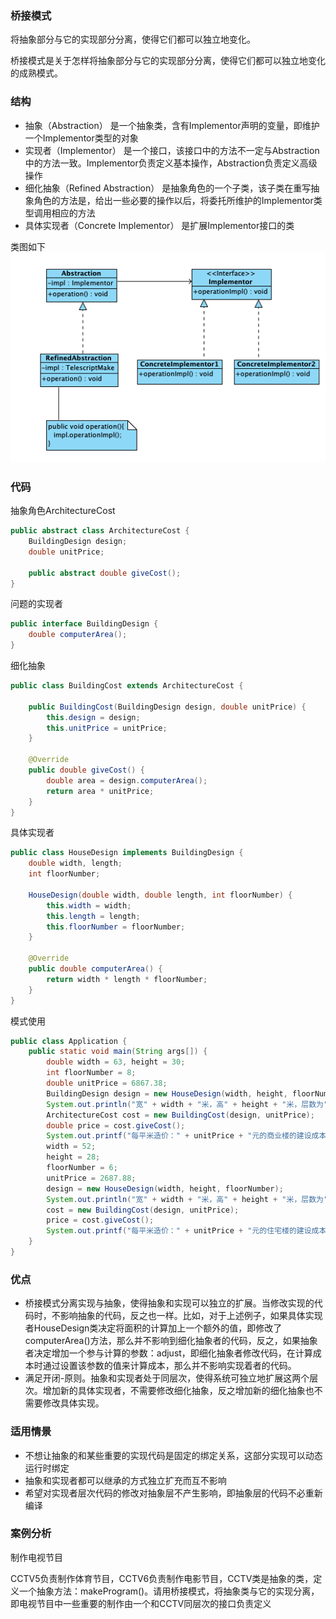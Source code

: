 ### 桥接模式

将抽象部分与它的实现部分分离，使得它们都可以独立地变化。

桥接模式是关于怎样将抽象部分与它的实现部分分离，使得它们都可以独立地变化的成熟模式。 

### 结构

- 抽象（Abstraction） 是一个抽象类，含有Implementor声明的变量，即维护一个Implementor类型的对象
- 实现者（Implementor） 是一个接口，该接口中的方法不一定与Abstraction中的方法一致。Implementor负责定义基本操作，Abstraction负责定义高级操作
- 细化抽象（Refined Abstraction） 是抽象角色的一个子类，该子类在重写抽象角色的方法是，给出一些必要的操作以后，将委托所维护的Implementor类型调用相应的方法
- 具体实现者（Concrete Implementor） 是扩展Implementor接口的类

类图如下
![](../../image/bridge.png)

### 代码

抽象角色ArchitectureCost
```java
public abstract class ArchitectureCost {
    BuildingDesign design;
    double unitPrice;

    public abstract double giveCost();
}
```

问题的实现者
```java
public interface BuildingDesign {
    double computerArea();
}
```

细化抽象
```java
public class BuildingCost extends ArchitectureCost {

    public BuildingCost(BuildingDesign design, double unitPrice) {
        this.design = design;
        this.unitPrice = unitPrice;
    }

    @Override
    public double giveCost() {
        double area = design.computerArea();
        return area * unitPrice;
    }
}
```

具体实现者
```java
public class HouseDesign implements BuildingDesign {
    double width, length;
    int floorNumber;

    HouseDesign(double width, double length, int floorNumber) {
        this.width = width;
        this.length = length;
        this.floorNumber = floorNumber;
    }

    @Override
    public double computerArea() {
        return width * length * floorNumber;
    }
}
```

模式使用
```java
public class Application {
    public static void main(String args[]) {
        double width = 63, height = 30;
        int floorNumber = 8;
        double unitPrice = 6867.38;
        BuildingDesign design = new HouseDesign(width, height, floorNumber);
        System.out.println("宽" + width + "米，高" + height + "米，层数为" + floorNumber);
        ArchitectureCost cost = new BuildingCost(design, unitPrice);
        double price = cost.giveCost();
        System.out.printf("每平米造价：" + unitPrice + "元的商业楼的建设成本：%.2f元\n", price);
        width = 52;
        height = 28;
        floorNumber = 6;
        unitPrice = 2687.88;
        design = new HouseDesign(width, height, floorNumber);
        System.out.println("宽" + width + "米，高" + height + "米，层数为" + floorNumber);
        cost = new BuildingCost(design, unitPrice);
        price = cost.giveCost();
        System.out.printf("每平米造价：" + unitPrice + "元的住宅楼的建设成本：%.2f元\n", price);
    }
}
```

### 优点

- 桥接模式分离实现与抽象，使得抽象和实现可以独立的扩展。当修改实现的代码时，不影响抽象的代码，反之也一样。比如，对于上述例子，如果具体实现者HouseDesign类决定将面积的计算加上一个额外的值，即修改了computerArea()方法，那么并不影响到细化抽象者的代码，反之，如果抽象者决定增加一个参与计算的参数：adjust，即细化抽象者修改代码，在计算成本时通过设置该参数的值来计算成本，那么并不影响实现着者的代码。
- 满足开闭-原则。抽象和实现者处于同层次，使得系统可独立地扩展这两个层次。增加新的具体实现者，不需要修改细化抽象，反之增加新的细化抽象也不需要修改具体实现。


### 适用情景

- 不想让抽象的和某些重要的实现代码是固定的绑定关系，这部分实现可以动态运行时绑定
- 抽象和实现者都可以继承的方式独立扩充而互不影响
- 希望对实现者层次代码的修改对抽象层不产生影响，即抽象层的代码不必重新编译

### 案例分析

制作电视节目

CCTV5负责制作体育节目，CCTV6负责制作电影节目，CCTV类是抽象的类，定义一个抽象方法：makeProgram()。请用桥接模式，将抽象类与它的实现分离，即电视节目中一些重要的制作由一个和CCTV同层次的接口负责定义

